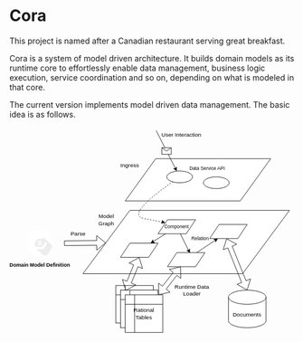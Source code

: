 # Cora

This project is named after a Canadian restaurant serving great breakfast.

Cora is a system of model driven architecture. It builds domain models as its runtime core to effortlessly enable data management, business logic execution, service coordination and so on, depending on what is modeled in that core.

The current version implements model driven data management. The basic idea is as follows.

<svg xmlns="http://www.w3.org/2000/svg" xmlns:xlink="http://www.w3.org/1999/xlink" version="1.1" width="607px" viewBox="-0.5 -0.5 607 438" content="&lt;mxfile host=&quot;drawio-plugin&quot; modified=&quot;2021-11-13T07:22:02.952Z&quot; agent=&quot;5.0 (Macintosh; Intel Mac OS X 12_0_1) AppleWebKit/537.36 (KHTML, like Gecko) Chrome/89.0.4389.114 Safari/537.36&quot; version=&quot;14.7.4&quot; etag=&quot;iKRaiAMhHs5s-Y2MCM2B&quot; type=&quot;embed&quot;&gt;&lt;diagram id=&quot;H4ZPAgSG03H9r4rwDp48&quot; name=&quot;Page-1&quot;&gt;&lt;mxGraphModel dx=&quot;645&quot; dy=&quot;504&quot; grid=&quot;1&quot; gridSize=&quot;10&quot; guides=&quot;1&quot; tooltips=&quot;1&quot; connect=&quot;1&quot; arrows=&quot;1&quot; fold=&quot;1&quot; page=&quot;1&quot; pageScale=&quot;1&quot; pageWidth=&quot;850&quot; pageHeight=&quot;1100&quot; math=&quot;0&quot; shadow=&quot;0&quot;&gt;&lt;root&gt;&lt;mxCell id=&quot;0&quot;/&gt;&lt;mxCell id=&quot;1&quot; parent=&quot;0&quot;/&gt;&lt;mxCell id=&quot;16&quot; value=&quot;&quot; style=&quot;shape=parallelogram;perimeter=parallelogramPerimeter;whiteSpace=wrap;html=1;fixedSize=1;size=65;&quot; vertex=&quot;1&quot; parent=&quot;1&quot;&gt;&lt;mxGeometry x=&quot;310&quot; y=&quot;200&quot; width=&quot;310&quot; height=&quot;90&quot; as=&quot;geometry&quot;/&gt;&lt;/mxCell&gt;&lt;mxCell id=&quot;14&quot; value=&quot;&quot; style=&quot;group;glass=0;rounded=0;sketch=0;shadow=0;&quot; vertex=&quot;1&quot; connectable=&quot;0&quot; parent=&quot;1&quot;&gt;&lt;mxGeometry x=&quot;300&quot; y=&quot;330&quot; width=&quot;370&quot; height=&quot;125&quot; as=&quot;geometry&quot;/&gt;&lt;/mxCell&gt;&lt;mxCell id=&quot;13&quot; value=&quot;&quot; style=&quot;shape=parallelogram;perimeter=parallelogramPerimeter;whiteSpace=wrap;html=1;fixedSize=1;size=100;rounded=0;shadow=0;sketch=0;&quot; vertex=&quot;1&quot; parent=&quot;14&quot;&gt;&lt;mxGeometry x=&quot;-80&quot; y=&quot;-20&quot; width=&quot;440&quot; height=&quot;135&quot; as=&quot;geometry&quot;/&gt;&lt;/mxCell&gt;&lt;mxCell id=&quot;3&quot; value=&quot;Component&quot; style=&quot;shape=parallelogram;perimeter=parallelogramPerimeter;whiteSpace=wrap;html=1;fixedSize=1;fontSize=10;&quot; vertex=&quot;1&quot; parent=&quot;14&quot;&gt;&lt;mxGeometry x=&quot;80&quot; width=&quot;80&quot; height=&quot;30&quot; as=&quot;geometry&quot;/&gt;&lt;/mxCell&gt;&lt;mxCell id=&quot;4&quot; value=&quot;&quot; style=&quot;shape=parallelogram;perimeter=parallelogramPerimeter;whiteSpace=wrap;html=1;fixedSize=1;&quot; vertex=&quot;1&quot; parent=&quot;14&quot;&gt;&lt;mxGeometry y=&quot;50&quot; width=&quot;80&quot; height=&quot;30&quot; as=&quot;geometry&quot;/&gt;&lt;/mxCell&gt;&lt;mxCell id=&quot;5&quot; value=&quot;&quot; style=&quot;shape=parallelogram;perimeter=parallelogramPerimeter;whiteSpace=wrap;html=1;fixedSize=1;&quot; vertex=&quot;1&quot; parent=&quot;14&quot;&gt;&lt;mxGeometry x=&quot;100&quot; y=&quot;70&quot; width=&quot;80&quot; height=&quot;30&quot; as=&quot;geometry&quot;/&gt;&lt;/mxCell&gt;&lt;mxCell id=&quot;6&quot; value=&quot;&quot; style=&quot;shape=parallelogram;perimeter=parallelogramPerimeter;whiteSpace=wrap;html=1;fixedSize=1;&quot; vertex=&quot;1&quot; parent=&quot;14&quot;&gt;&lt;mxGeometry x=&quot;190&quot; y=&quot;10&quot; width=&quot;80&quot; height=&quot;30&quot; as=&quot;geometry&quot;/&gt;&lt;/mxCell&gt;&lt;mxCell id=&quot;7&quot; value=&quot;&quot; style=&quot;endArrow=classic;html=1;entryX=0.6;entryY=0.033;entryDx=0;entryDy=0;entryPerimeter=0;&quot; edge=&quot;1&quot; parent=&quot;14&quot; source=&quot;3&quot; target=&quot;5&quot;&gt;&lt;mxGeometry width=&quot;50&quot; height=&quot;50&quot; relative=&quot;1&quot; as=&quot;geometry&quot;&gt;&lt;mxPoint x=&quot;100&quot; y=&quot;130&quot; as=&quot;sourcePoint&quot;/&gt;&lt;mxPoint x=&quot;140&quot; y=&quot;100&quot; as=&quot;targetPoint&quot;/&gt;&lt;/mxGeometry&gt;&lt;/mxCell&gt;&lt;mxCell id=&quot;8&quot; value=&quot;&quot; style=&quot;endArrow=classic;html=1;&quot; edge=&quot;1&quot; parent=&quot;14&quot; source=&quot;3&quot; target=&quot;4&quot;&gt;&lt;mxGeometry width=&quot;50&quot; height=&quot;50&quot; relative=&quot;1&quot; as=&quot;geometry&quot;&gt;&lt;mxPoint x=&quot;156.66666666666663&quot; y=&quot;30&quot; as=&quot;sourcePoint&quot;/&gt;&lt;mxPoint x=&quot;163.03999999999996&quot; y=&quot;79.00999999999999&quot; as=&quot;targetPoint&quot;/&gt;&lt;/mxGeometry&gt;&lt;/mxCell&gt;&lt;mxCell id=&quot;9&quot; value=&quot;&quot; style=&quot;endArrow=classic;html=1;&quot; edge=&quot;1&quot; parent=&quot;14&quot; source=&quot;5&quot; target=&quot;6&quot;&gt;&lt;mxGeometry width=&quot;50&quot; height=&quot;50&quot; relative=&quot;1&quot; as=&quot;geometry&quot;&gt;&lt;mxPoint x=&quot;100&quot; y=&quot;130&quot; as=&quot;sourcePoint&quot;/&gt;&lt;mxPoint x=&quot;150&quot; y=&quot;80&quot; as=&quot;targetPoint&quot;/&gt;&lt;/mxGeometry&gt;&lt;/mxCell&gt;&lt;mxCell id=&quot;42&quot; value=&quot;Relation&quot; style=&quot;text;html=1;strokeColor=none;fillColor=none;align=center;verticalAlign=middle;whiteSpace=wrap;rounded=0;shadow=0;glass=0;sketch=0;fontSize=10;&quot; vertex=&quot;1&quot; parent=&quot;14&quot;&gt;&lt;mxGeometry x=&quot;150&quot; y=&quot;30&quot; width=&quot;40&quot; height=&quot;20&quot; as=&quot;geometry&quot;/&gt;&lt;/mxCell&gt;&lt;mxCell id=&quot;17&quot; value=&quot;&quot; style=&quot;ellipse;whiteSpace=wrap;html=1;rotation=90;direction=south;&quot; vertex=&quot;1&quot; parent=&quot;1&quot;&gt;&lt;mxGeometry x=&quot;413.5&quot; y=&quot;211.25&quot; width=&quot;25&quot; height=&quot;55&quot; as=&quot;geometry&quot;/&gt;&lt;/mxCell&gt;&lt;mxCell id=&quot;18&quot; value=&quot;&quot; style=&quot;ellipse;whiteSpace=wrap;html=1;rotation=90;direction=south;&quot; vertex=&quot;1&quot; parent=&quot;1&quot;&gt;&lt;mxGeometry x=&quot;491.5&quot; y=&quot;223.75&quot; width=&quot;25&quot; height=&quot;55&quot; as=&quot;geometry&quot;/&gt;&lt;/mxCell&gt;&lt;mxCell id=&quot;22&quot; value=&quot;&quot; style=&quot;shape=internalStorage;whiteSpace=wrap;html=1;backgroundOutline=1;&quot; vertex=&quot;1&quot; parent=&quot;1&quot;&gt;&lt;mxGeometry x=&quot;290&quot; y=&quot;470&quot; width=&quot;80&quot; height=&quot;80&quot; as=&quot;geometry&quot;/&gt;&lt;/mxCell&gt;&lt;mxCell id=&quot;25&quot; value=&quot;&quot; style=&quot;shape=internalStorage;whiteSpace=wrap;html=1;backgroundOutline=1;&quot; vertex=&quot;1&quot; parent=&quot;1&quot;&gt;&lt;mxGeometry x=&quot;300&quot; y=&quot;480&quot; width=&quot;80&quot; height=&quot;80&quot; as=&quot;geometry&quot;/&gt;&lt;/mxCell&gt;&lt;mxCell id=&quot;26&quot; value=&quot;Rational&amp;lt;br&amp;gt;Tables&quot; style=&quot;shape=internalStorage;whiteSpace=wrap;html=1;backgroundOutline=1;&quot; vertex=&quot;1&quot; parent=&quot;1&quot;&gt;&lt;mxGeometry x=&quot;310&quot; y=&quot;490&quot; width=&quot;80&quot; height=&quot;80&quot; as=&quot;geometry&quot;/&gt;&lt;/mxCell&gt;&lt;mxCell id=&quot;27&quot; value=&quot;Documents&quot; style=&quot;shape=cylinder3;whiteSpace=wrap;html=1;boundedLbl=1;backgroundOutline=1;size=15;&quot; vertex=&quot;1&quot; parent=&quot;1&quot;&gt;&lt;mxGeometry x=&quot;530&quot; y=&quot;480&quot; width=&quot;80&quot; height=&quot;80&quot; as=&quot;geometry&quot;/&gt;&lt;/mxCell&gt;&lt;mxCell id=&quot;28&quot; value=&quot;&quot; style=&quot;shape=flexArrow;endArrow=classic;startArrow=classic;html=1;entryX=0.5;entryY=1;entryDx=0;entryDy=0;exitX=0.138;exitY=0.013;exitDx=0;exitDy=0;exitPerimeter=0;&quot; edge=&quot;1&quot; parent=&quot;1&quot; source=&quot;25&quot; target=&quot;4&quot;&gt;&lt;mxGeometry width=&quot;100&quot; height=&quot;100&quot; relative=&quot;1&quot; as=&quot;geometry&quot;&gt;&lt;mxPoint x=&quot;390&quot; y=&quot;470&quot; as=&quot;sourcePoint&quot;/&gt;&lt;mxPoint x=&quot;490&quot; y=&quot;370&quot; as=&quot;targetPoint&quot;/&gt;&lt;/mxGeometry&gt;&lt;/mxCell&gt;&lt;mxCell id=&quot;29&quot; value=&quot;&quot; style=&quot;shape=flexArrow;endArrow=classic;startArrow=classic;html=1;entryX=0.5;entryY=1;entryDx=0;entryDy=0;exitX=0.5;exitY=0;exitDx=0;exitDy=0;exitPerimeter=0;shadow=0;&quot; edge=&quot;1&quot; parent=&quot;1&quot; source=&quot;27&quot;&gt;&lt;mxGeometry width=&quot;100&quot; height=&quot;100&quot; relative=&quot;1&quot; as=&quot;geometry&quot;&gt;&lt;mxPoint x=&quot;535.04&quot; y=&quot;450&quot; as=&quot;sourcePoint&quot;/&gt;&lt;mxPoint x=&quot;526&quot; y=&quot;370&quot; as=&quot;targetPoint&quot;/&gt;&lt;/mxGeometry&gt;&lt;/mxCell&gt;&lt;mxCell id=&quot;33&quot; value=&quot;&quot; style=&quot;shape=flexArrow;endArrow=classic;startArrow=classic;html=1;&quot; edge=&quot;1&quot; parent=&quot;1&quot; source=&quot;26&quot; target=&quot;5&quot;&gt;&lt;mxGeometry width=&quot;100&quot; height=&quot;100&quot; relative=&quot;1&quot; as=&quot;geometry&quot;&gt;&lt;mxPoint x=&quot;359.03999999999996&quot; y=&quot;490&quot; as=&quot;sourcePoint&quot;/&gt;&lt;mxPoint x=&quot;350&quot; y=&quot;410&quot; as=&quot;targetPoint&quot;/&gt;&lt;/mxGeometry&gt;&lt;/mxCell&gt;&lt;mxCell id=&quot;35&quot; value=&quot;&quot; style=&quot;endArrow=classic;html=1;shadow=0;&quot; edge=&quot;1&quot; parent=&quot;1&quot; target=&quot;17&quot;&gt;&lt;mxGeometry relative=&quot;1&quot; as=&quot;geometry&quot;&gt;&lt;mxPoint x=&quot;376&quot; y=&quot;140&quot; as=&quot;sourcePoint&quot;/&gt;&lt;mxPoint x=&quot;476&quot; y=&quot;140&quot; as=&quot;targetPoint&quot;/&gt;&lt;/mxGeometry&gt;&lt;/mxCell&gt;&lt;mxCell id=&quot;36&quot; value=&quot;&quot; style=&quot;shape=message;html=1;outlineConnect=0;&quot; vertex=&quot;1&quot; parent=&quot;35&quot;&gt;&lt;mxGeometry width=&quot;20&quot; height=&quot;14&quot; relative=&quot;1&quot; as=&quot;geometry&quot;&gt;&lt;mxPoint x=&quot;-10&quot; y=&quot;-7&quot; as=&quot;offset&quot;/&gt;&lt;/mxGeometry&gt;&lt;/mxCell&gt;&lt;mxCell id=&quot;39&quot; value=&quot;&quot; style=&quot;curved=1;endArrow=none;html=1;shadow=0;endFill=0;startArrow=classic;startFill=1;dashed=1;&quot; edge=&quot;1&quot; parent=&quot;1&quot; source=&quot;3&quot; target=&quot;17&quot;&gt;&lt;mxGeometry width=&quot;50&quot; height=&quot;50&quot; relative=&quot;1&quot; as=&quot;geometry&quot;&gt;&lt;mxPoint x=&quot;426&quot; y=&quot;335&quot; as=&quot;sourcePoint&quot;/&gt;&lt;mxPoint x=&quot;420&quot; y=&quot;330&quot; as=&quot;targetPoint&quot;/&gt;&lt;Array as=&quot;points&quot;&gt;&lt;mxPoint x=&quot;390&quot; y=&quot;335&quot;/&gt;&lt;mxPoint x=&quot;310&quot; y=&quot;320&quot;/&gt;&lt;/Array&gt;&lt;/mxGeometry&gt;&lt;/mxCell&gt;&lt;mxCell id=&quot;40&quot; value=&quot;Model Graph&quot; style=&quot;text;html=1;strokeColor=none;fillColor=none;align=center;verticalAlign=middle;whiteSpace=wrap;rounded=0;shadow=0;glass=0;sketch=0;&quot; vertex=&quot;1&quot; parent=&quot;1&quot;&gt;&lt;mxGeometry x=&quot;250&quot; y=&quot;320&quot; width=&quot;40&quot; height=&quot;20&quot; as=&quot;geometry&quot;/&gt;&lt;/mxCell&gt;&lt;mxCell id=&quot;41&quot; value=&quot;Ingress&quot; style=&quot;text;html=1;strokeColor=none;fillColor=none;align=center;verticalAlign=middle;whiteSpace=wrap;rounded=0;shadow=0;glass=0;sketch=0;&quot; vertex=&quot;1&quot; parent=&quot;1&quot;&gt;&lt;mxGeometry x=&quot;300&quot; y=&quot;203.75&quot; width=&quot;40&quot; height=&quot;20&quot; as=&quot;geometry&quot;/&gt;&lt;/mxCell&gt;&lt;mxCell id=&quot;43&quot; value=&quot;User Interaction&quot; style=&quot;text;html=1;strokeColor=none;fillColor=none;align=center;verticalAlign=middle;whiteSpace=wrap;rounded=0;shadow=0;glass=0;sketch=0;&quot; vertex=&quot;1&quot; parent=&quot;1&quot;&gt;&lt;mxGeometry x=&quot;380&quot; y=&quot;140&quot; width=&quot;100&quot; height=&quot;20&quot; as=&quot;geometry&quot;/&gt;&lt;/mxCell&gt;&lt;mxCell id=&quot;44&quot; value=&quot;Domain Model Definition&quot; style=&quot;html=1;verticalAlign=top;labelPosition=center;verticalLabelPosition=bottom;align=center;spacingTop=-6;fontSize=11;fontStyle=1;shape=mxgraph.gcp2.hexIcon;prIcon=automl_natural_language;rounded=0;shadow=0;glass=0;sketch=0;&quot; vertex=&quot;1&quot; parent=&quot;1&quot;&gt;&lt;mxGeometry x=&quot;80&quot; y=&quot;340&quot; width=&quot;96&quot; height=&quot;78.5&quot; as=&quot;geometry&quot;/&gt;&lt;/mxCell&gt;&lt;mxCell id=&quot;45&quot; value=&quot;&quot; style=&quot;shape=flexArrow;endArrow=classic;html=1;shadow=0;fontSize=10;&quot; edge=&quot;1&quot; parent=&quot;1&quot; target=&quot;13&quot;&gt;&lt;mxGeometry width=&quot;50&quot; height=&quot;50&quot; relative=&quot;1&quot; as=&quot;geometry&quot;&gt;&lt;mxPoint x=&quot;180&quot; y=&quot;380&quot; as=&quot;sourcePoint&quot;/&gt;&lt;mxPoint x=&quot;350&quot; y=&quot;330&quot; as=&quot;targetPoint&quot;/&gt;&lt;/mxGeometry&gt;&lt;/mxCell&gt;&lt;mxCell id=&quot;47&quot; value=&quot;Parse&quot; style=&quot;text;html=1;strokeColor=none;fillColor=none;align=center;verticalAlign=middle;whiteSpace=wrap;rounded=0;shadow=0;glass=0;sketch=0;&quot; vertex=&quot;1&quot; parent=&quot;1&quot;&gt;&lt;mxGeometry x=&quot;190&quot; y=&quot;350&quot; width=&quot;40&quot; height=&quot;20&quot; as=&quot;geometry&quot;/&gt;&lt;/mxCell&gt;&lt;mxCell id=&quot;48&quot; value=&quot;Runtime Data Loader&quot; style=&quot;text;html=1;strokeColor=none;fillColor=none;align=center;verticalAlign=middle;whiteSpace=wrap;rounded=0;shadow=0;glass=0;sketch=0;&quot; vertex=&quot;1&quot; parent=&quot;1&quot;&gt;&lt;mxGeometry x=&quot;413.5&quot; y=&quot;470&quot; width=&quot;76.5&quot; height=&quot;20&quot; as=&quot;geometry&quot;/&gt;&lt;/mxCell&gt;&lt;mxCell id=&quot;49&quot; value=&quot;Data Service API&quot; style=&quot;text;html=1;strokeColor=none;fillColor=none;align=center;verticalAlign=middle;whiteSpace=wrap;rounded=0;shadow=0;glass=0;sketch=0;fontSize=10;&quot; vertex=&quot;1&quot; parent=&quot;1&quot;&gt;&lt;mxGeometry x=&quot;440&quot; y=&quot;211.25&quot; width=&quot;90&quot; height=&quot;20&quot; as=&quot;geometry&quot;/&gt;&lt;/mxCell&gt;&lt;/root&gt;&lt;/mxGraphModel&gt;&lt;/diagram&gt;&lt;/mxfile&gt;" onclick="(function(svg){var src=window.event.target||window.event.srcElement;while (src!=null&amp;&amp;src.nodeName.toLowerCase()!='a'){src=src.parentNode;}if(src==null){if(svg.wnd!=null&amp;&amp;!svg.wnd.closed){svg.wnd.focus();}else{var r=function(evt){if(evt.data=='ready'&amp;&amp;evt.source==svg.wnd){svg.wnd.postMessage(decodeURIComponent(svg.getAttribute('content')),'*');window.removeEventListener('message',r);}};window.addEventListener('message',r);svg.wnd=window.open('https://viewer.diagrams.net/?client=1&amp;page=0&amp;edit=_blank');}}})(this);" style="cursor:pointer;max-width:100%;max-height:438px;"><defs/><g><path d="M 246 157 L 311 67 L 556 67 L 491 157 Z" fill="#ffffff" stroke="#000000" stroke-miterlimit="10" pointer-events="all"/><path d="M 156 312 L 256 177 L 596 177 L 496 312 Z" fill="#ffffff" stroke="#000000" stroke-miterlimit="10" pointer-events="none"/><path d="M 316 227 L 336 197 L 396 197 L 376 227 Z" fill="#ffffff" stroke="#000000" stroke-miterlimit="10" pointer-events="none"/><g transform="translate(-0.5 -0.5)"><switch><foreignObject style="overflow: visible; text-align: left;" pointer-events="none" width="100%" height="100%" requiredFeatures="http://www.w3.org/TR/SVG11/feature#Extensibility"><div xmlns="http://www.w3.org/1999/xhtml" style="display: flex; align-items: unsafe center; justify-content: unsafe center; width: 78px; height: 1px; padding-top: 212px; margin-left: 317px;"><div style="box-sizing: border-box; font-size: 0; text-align: center; "><div style="display: inline-block; font-size: 10px; font-family: Helvetica; color: #000000; line-height: 1.2; pointer-events: none; white-space: normal; word-wrap: normal; ">Component</div></div></div></foreignObject><text x="356" y="215" fill="#000000" font-family="Helvetica" font-size="10px" text-anchor="middle">Component</text></switch></g><path d="M 236 277 L 256 247 L 316 247 L 296 277 Z" fill="#ffffff" stroke="#000000" stroke-miterlimit="10" pointer-events="none"/><path d="M 336 297 L 356 267 L 416 267 L 396 297 Z" fill="#ffffff" stroke="#000000" stroke-miterlimit="10" pointer-events="none"/><path d="M 426 237 L 446 207 L 506 207 L 486 237 Z" fill="#ffffff" stroke="#000000" stroke-miterlimit="10" pointer-events="none"/><path d="M 363.5 227 L 381.15 262.29" fill="none" stroke="#000000" stroke-miterlimit="10" pointer-events="none"/><path d="M 383.5 266.99 L 377.24 262.29 L 381.15 262.29 L 383.5 259.16 Z" fill="#000000" stroke="#000000" stroke-miterlimit="10" pointer-events="none"/><path d="M 332 227 L 305.4 243.62" fill="none" stroke="#000000" stroke-miterlimit="10" pointer-events="none"/><path d="M 300.95 246.41 L 305.03 239.73 L 305.4 243.62 L 308.74 245.67 Z" fill="#000000" stroke="#000000" stroke-miterlimit="10" pointer-events="none"/><path d="M 398.5 267 L 438.2 240.53" fill="none" stroke="#000000" stroke-miterlimit="10" pointer-events="none"/><path d="M 442.57 237.62 L 438.69 244.42 L 438.2 240.53 L 434.8 238.59 Z" fill="#000000" stroke="#000000" stroke-miterlimit="10" pointer-events="none"/><g transform="translate(-0.5 -0.5)"><switch><foreignObject style="overflow: visible; text-align: left;" pointer-events="none" width="100%" height="100%" requiredFeatures="http://www.w3.org/TR/SVG11/feature#Extensibility"><div xmlns="http://www.w3.org/1999/xhtml" style="display: flex; align-items: unsafe center; justify-content: unsafe center; width: 38px; height: 1px; padding-top: 237px; margin-left: 387px;"><div style="box-sizing: border-box; font-size: 0; text-align: center; "><div style="display: inline-block; font-size: 10px; font-family: Helvetica; color: #000000; line-height: 1.2; pointer-events: none; white-space: normal; word-wrap: normal; ">Relation</div></div></div></foreignObject><text x="406" y="240" fill="#000000" font-family="Helvetica" font-size="10px" text-anchor="middle">Relation</text></switch></g><ellipse cx="362" cy="105.75" rx="27.5" ry="12.5" fill="#ffffff" stroke="#000000" transform="rotate(180,362,105.75)" pointer-events="none"/><ellipse cx="440" cy="118.25" rx="27.5" ry="12.5" fill="#ffffff" stroke="#000000" transform="rotate(180,440,118.25)" pointer-events="none"/><rect x="226" y="337" width="80" height="80" fill="#ffffff" stroke="#000000" pointer-events="none"/><path d="M 226 357 L 306 357" fill="none" stroke="#000000" stroke-miterlimit="10" pointer-events="none"/><path d="M 246 337 L 246 417" fill="none" stroke="#000000" stroke-miterlimit="10" pointer-events="none"/><rect x="236" y="347" width="80" height="80" fill="#ffffff" stroke="#000000" pointer-events="none"/><path d="M 236 367 L 316 367" fill="none" stroke="#000000" stroke-miterlimit="10" pointer-events="none"/><path d="M 256 347 L 256 427" fill="none" stroke="#000000" stroke-miterlimit="10" pointer-events="none"/><rect x="246" y="357" width="80" height="80" fill="#ffffff" stroke="#000000" pointer-events="none"/><path d="M 246 377 L 326 377" fill="none" stroke="#000000" stroke-miterlimit="10" pointer-events="none"/><path d="M 266 357 L 266 437" fill="none" stroke="#000000" stroke-miterlimit="10" pointer-events="none"/><g transform="translate(-0.5 -0.5)"><switch><foreignObject style="overflow: visible; text-align: left;" pointer-events="none" width="100%" height="100%" requiredFeatures="http://www.w3.org/TR/SVG11/feature#Extensibility"><div xmlns="http://www.w3.org/1999/xhtml" style="display: flex; align-items: unsafe center; justify-content: unsafe center; width: 78px; height: 1px; padding-top: 397px; margin-left: 247px;"><div style="box-sizing: border-box; font-size: 0; text-align: center; "><div style="display: inline-block; font-size: 12px; font-family: Helvetica; color: #000000; line-height: 1.2; pointer-events: none; white-space: normal; word-wrap: normal; ">Rational<br />Tables</div></div></div></foreignObject><text x="286" y="401" fill="#000000" font-family="Helvetica" font-size="12px" text-anchor="middle">Rational...</text></switch></g><path d="M 466 362 C 466 353.72 483.91 347 506 347 C 516.61 347 526.78 348.58 534.28 351.39 C 541.79 354.21 546 358.02 546 362 L 546 412 C 546 420.28 528.09 427 506 427 C 483.91 427 466 420.28 466 412 Z" fill="#ffffff" stroke="#000000" stroke-miterlimit="10" pointer-events="none"/><path d="M 546 362 C 546 370.28 528.09 377 506 377 C 483.91 377 466 370.28 466 362" fill="none" stroke="#000000" stroke-miterlimit="10" pointer-events="none"/><g transform="translate(-0.5 -0.5)"><switch><foreignObject style="overflow: visible; text-align: left;" pointer-events="none" width="100%" height="100%" requiredFeatures="http://www.w3.org/TR/SVG11/feature#Extensibility"><div xmlns="http://www.w3.org/1999/xhtml" style="display: flex; align-items: unsafe center; justify-content: unsafe center; width: 78px; height: 1px; padding-top: 400px; margin-left: 467px;"><div style="box-sizing: border-box; font-size: 0; text-align: center; "><div style="display: inline-block; font-size: 12px; font-family: Helvetica; color: #000000; line-height: 1.2; pointer-events: none; white-space: normal; word-wrap: normal; ">Documents</div></div></div></foreignObject><text x="506" y="403" fill="#000000" font-family="Helvetica" font-size="12px" text-anchor="middle">Documents</text></switch></g><path d="M 259.03 331.87 L 268.75 335.83 L 247.23 347.58 L 240.05 324.13 L 249.77 328.1 L 264.01 293.17 L 254.29 289.21 L 275.81 277.46 L 282.99 300.91 L 273.27 296.94 Z" fill="none" stroke="#000000" stroke-linejoin="round" stroke-miterlimit="10" pointer-events="none"/><path d="M 503.4 327.04 L 513.15 323.14 L 505.81 346.54 L 484.37 334.65 L 494.12 330.75 L 464.6 256.96 L 454.85 260.86 L 462.19 237.46 L 483.63 249.35 L 473.88 253.25 Z" fill="none" stroke="#000000" stroke-linejoin="round" stroke-miterlimit="10" pointer-events="none"/><path d="M 333.26 344.73 L 341.53 351.2 L 317.61 356.61 L 317.12 332.09 L 325.38 338.56 L 348.31 309.27 L 340.04 302.8 L 363.95 297.39 L 364.45 321.91 L 356.18 315.44 Z" fill="none" stroke="#000000" stroke-linejoin="round" stroke-miterlimit="10" pointer-events="none"/><path d="M 312 7 L 352.91 87.89" fill="none" stroke="#000000" stroke-miterlimit="10" pointer-events="none"/><path d="M 355.28 92.58 L 349 87.91 L 352.91 87.89 L 355.25 84.75 Z" fill="#000000" stroke="#000000" stroke-miterlimit="10" pointer-events="none"/><path d="M 324.12 43.73 L 344.12 43.73 L 344.12 57.73 L 324.12 57.73 Z" fill="#ffffff" stroke="#000000" stroke-miterlimit="10" pointer-events="none"/><path d="M 324.12 43.73 L 334.12 50.73 L 344.12 43.73" fill="none" stroke="#000000" stroke-miterlimit="10" pointer-events="none"/><path d="M 325.41 201.8 Q 326 202 286 194.5 Q 246 187 347 116.23" fill="none" stroke="#000000" stroke-miterlimit="10" stroke-dasharray="3 3" pointer-events="none"/><path d="M 330.39 203.46 L 322.65 204.57 L 325.41 201.8 L 324.86 197.93 Z" fill="#000000" stroke="#000000" stroke-miterlimit="10" pointer-events="none"/><g transform="translate(-0.5 -0.5)"><switch><foreignObject style="overflow: visible; text-align: left;" pointer-events="none" width="100%" height="100%" requiredFeatures="http://www.w3.org/TR/SVG11/feature#Extensibility"><div xmlns="http://www.w3.org/1999/xhtml" style="display: flex; align-items: unsafe center; justify-content: unsafe center; width: 38px; height: 1px; padding-top: 197px; margin-left: 187px;"><div style="box-sizing: border-box; font-size: 0; text-align: center; "><div style="display: inline-block; font-size: 12px; font-family: Helvetica; color: #000000; line-height: 1.2; pointer-events: none; white-space: normal; word-wrap: normal; ">Model Graph</div></div></div></foreignObject><text x="206" y="201" fill="#000000" font-family="Helvetica" font-size="12px" text-anchor="middle">Model...</text></switch></g><g transform="translate(-0.5 -0.5)"><switch><foreignObject style="overflow: visible; text-align: left;" pointer-events="none" width="100%" height="100%" requiredFeatures="http://www.w3.org/TR/SVG11/feature#Extensibility"><div xmlns="http://www.w3.org/1999/xhtml" style="display: flex; align-items: unsafe center; justify-content: unsafe center; width: 38px; height: 1px; padding-top: 81px; margin-left: 237px;"><div style="box-sizing: border-box; font-size: 0; text-align: center; "><div style="display: inline-block; font-size: 12px; font-family: Helvetica; color: #000000; line-height: 1.2; pointer-events: none; white-space: normal; word-wrap: normal; ">Ingress</div></div></div></foreignObject><text x="256" y="84" fill="#000000" font-family="Helvetica" font-size="12px" text-anchor="middle">Ingress</text></switch></g><g transform="translate(-0.5 -0.5)"><switch><foreignObject style="overflow: visible; text-align: left;" pointer-events="none" width="100%" height="100%" requiredFeatures="http://www.w3.org/TR/SVG11/feature#Extensibility"><div xmlns="http://www.w3.org/1999/xhtml" style="display: flex; align-items: unsafe center; justify-content: unsafe center; width: 98px; height: 1px; padding-top: 17px; margin-left: 317px;"><div style="box-sizing: border-box; font-size: 0; text-align: center; "><div style="display: inline-block; font-size: 12px; font-family: Helvetica; color: #000000; line-height: 1.2; pointer-events: none; white-space: normal; word-wrap: normal; ">User Interaction</div></div></div></foreignObject><text x="366" y="21" fill="#000000" font-family="Helvetica" font-size="12px" text-anchor="middle">User Interaction</text></switch></g><path d="M 51.31 272.94 C 49.17 272.94 47.12 271.85 46.05 269.8 L 33.46 248.86 C 32.32 247.03 32.5 244.91 33.46 243.39 L 46.16 222.45 C 47.23 220.54 49.15 219.56 51.11 219.56 L 76.6 219.56 C 78.5 219.56 80.38 220.45 81.5 222.23 L 94.15 243.16 C 95.68 245.36 95.15 247.72 94.29 249.03 L 81.71 269.83 C 80.87 271.52 78.96 272.94 76.52 272.94 Z" fill="#ffffff" stroke="none" pointer-events="none"/><path d="M 71.36 272.94 L 57.5 259.74 L 58.46 256.41 L 51.49 249.89 L 57.58 236.67 L 70.43 232.91 L 91.78 253.17 L 81.71 269.83 C 80.88 271.52 78.96 272.94 76.52 272.94 Z" fill-opacity="0.07" fill="#000000" stroke="none" pointer-events="none"/><path d="M 76.45 242.77 L 79.42 247.66 L 72.08 259.74 L 57.5 259.74 L 55.97 257.32 L 57.44 254.84 L 69.12 254.84 Z M 60 248.93 L 60 251.02 L 67.84 251.02 L 67.84 248.93 Z M 60 245.21 L 60 247.3 L 67.84 247.3 L 67.84 245.21 Z M 60 241.49 L 60 243.58 L 67.84 243.58 L 67.84 241.49 Z M 51.49 249.89 L 48.52 244.99 L 55.86 232.91 L 70.43 232.91 L 71.97 235.33 L 70.49 237.81 L 58.82 237.81 Z" fill="#ffffff" stroke="none" pointer-events="none"/><g transform="translate(-0.5 -0.5)"><switch><foreignObject style="overflow: visible; text-align: left;" pointer-events="none" width="100%" height="100%" requiredFeatures="http://www.w3.org/TR/SVG11/feature#Extensibility"><div xmlns="http://www.w3.org/1999/xhtml" style="display: flex; align-items: unsafe flex-start; justify-content: unsafe center; width: 1px; height: 1px; padding-top: 287px; margin-left: 64px;"><div style="box-sizing: border-box; font-size: 0; text-align: center; "><div style="display: inline-block; font-size: 11px; font-family: Helvetica; color: #000000; line-height: 1.2; pointer-events: none; font-weight: bold; white-space: nowrap; ">Domain Model Definition</div></div></div></foreignObject><text x="64" y="298" fill="#000000" font-family="Helvetica" font-size="11px" text-anchor="middle" font-weight="bold">Domain Model Defi...</text></switch></g><path d="M 116.55 251.99 L 116.45 242 L 185.23 241.33 L 185.13 230.83 L 204.28 246.15 L 185.43 261.83 L 185.33 251.33 Z" fill="none" stroke="#000000" stroke-linejoin="round" stroke-miterlimit="10" pointer-events="none"/><g transform="translate(-0.5 -0.5)"><switch><foreignObject style="overflow: visible; text-align: left;" pointer-events="none" width="100%" height="100%" requiredFeatures="http://www.w3.org/TR/SVG11/feature#Extensibility"><div xmlns="http://www.w3.org/1999/xhtml" style="display: flex; align-items: unsafe center; justify-content: unsafe center; width: 38px; height: 1px; padding-top: 227px; margin-left: 127px;"><div style="box-sizing: border-box; font-size: 0; text-align: center; "><div style="display: inline-block; font-size: 12px; font-family: Helvetica; color: #000000; line-height: 1.2; pointer-events: none; white-space: normal; word-wrap: normal; ">Parse</div></div></div></foreignObject><text x="146" y="231" fill="#000000" font-family="Helvetica" font-size="12px" text-anchor="middle">Parse</text></switch></g><g transform="translate(-0.5 -0.5)"><switch><foreignObject style="overflow: visible; text-align: left;" pointer-events="none" width="100%" height="100%" requiredFeatures="http://www.w3.org/TR/SVG11/feature#Extensibility"><div xmlns="http://www.w3.org/1999/xhtml" style="display: flex; align-items: unsafe center; justify-content: unsafe center; width: 75px; height: 1px; padding-top: 347px; margin-left: 351px;"><div style="box-sizing: border-box; font-size: 0; text-align: center; "><div style="display: inline-block; font-size: 12px; font-family: Helvetica; color: #000000; line-height: 1.2; pointer-events: none; white-space: normal; word-wrap: normal; ">Runtime Data Loader</div></div></div></foreignObject><text x="388" y="351" fill="#000000" font-family="Helvetica" font-size="12px" text-anchor="middle">Runtime Data...</text></switch></g><g transform="translate(-0.5 -0.5)"><switch><foreignObject style="overflow: visible; text-align: left;" pointer-events="none" width="100%" height="100%" requiredFeatures="http://www.w3.org/TR/SVG11/feature#Extensibility"><div xmlns="http://www.w3.org/1999/xhtml" style="display: flex; align-items: unsafe center; justify-content: unsafe center; width: 88px; height: 1px; padding-top: 88px; margin-left: 377px;"><div style="box-sizing: border-box; font-size: 0; text-align: center; "><div style="display: inline-block; font-size: 10px; font-family: Helvetica; color: #000000; line-height: 1.2; pointer-events: none; white-space: normal; word-wrap: normal; ">Data Service API</div></div></div></foreignObject><text x="421" y="91" fill="#000000" font-family="Helvetica" font-size="10px" text-anchor="middle">Data Service API</text></switch></g></g><switch><g requiredFeatures="http://www.w3.org/TR/SVG11/feature#Extensibility"/><a transform="translate(0,-5)" xlink:href="https://www.diagrams.net/doc/faq/svg-export-text-problems" target="_blank"><text text-anchor="middle" font-size="10px" x="50%" y="100%">Viewer does not support full SVG 1.1</text></a></switch></svg>

